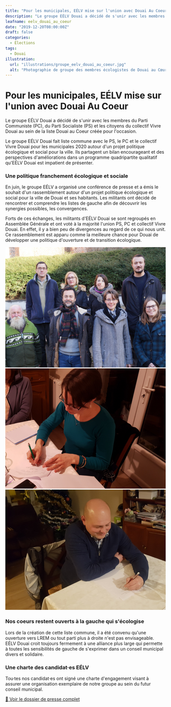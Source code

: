 ```yaml
---
title: "Pour les municipales, EÉLV mise sur l'union avec Douai Au Coeur"
description: "Le groupe EÉLV Douai a décidé de s'unir avec les membres du Parti Communiste (PC), du Parti Socialiste (PS) et les citoyens du collectif Vivre Douai au sein de la liste Douai au Coeur créée pour l'occasion."
leafname: eelv_douai_au_coeur
date: "2019-12-20T08:00:00Z"
draft: false
categories:
  - Élections
tags:
  - Douai
illustration:
  url: "illustrations/groupe_eelv_douai_au_coeur.jpg"
  alt: "Photographie de groupe des membres écologistes de Douai au Cœur"
---
```


# Pour les municipales, EÉLV mise sur l'union avec Douai Au Coeur

Le groupe EÉLV Douai a décidé de s'unir avec les membres du Parti Communiste (PC), du Parti Socialiste (PS) et les citoyens du collectif Vivre Douai au sein de la liste Douai au Coeur créée pour l'occasion.

Le groupe EÉLV Douai fait liste commune avec le PS, le PC et le collectif Vivre Douai pour les municipales 2020 autour d'un projet politique écologique et social pour la ville. Ils partagent un bilan encourageant et des perspectives d'améliorations dans un programme quadripartite qualitatif qu'EÉLV Douai est impatient de présenter.

### Une politique franchement écologique et sociale

En juin, le groupe EÉLV a organisé une conférence de presse et a émis le souhait d'un rassemblement autour d'un projet politique écologique et social pour la ville de Douai et ses habitants. Les militants ont décidé de rencontrer et comprendre les listes de gauche afin de découvrir les synergies possibles, les convergences.

Forts de ces échanges, les militants d'EÉLV Douai se sont regroupés en Assemblée Générale et ont voté à la majorité l'union PS, PC et collectif Vivre Douai. En effet, il y a bien peu de divergences au regard de ce qui nous unit. Ce rassemblement est apparu comme la meilleure chance pour Douai de développer une politique d'ouverture et de transition écologique.

![Photographie de groupe des membres écologistes de Douai au Cœur](/public/illustrations/groupe_eelv_douai_au_coeur.jpg)
![Photographie de Stéphanie Stiernon signant la charte](/public/illustrations/signature_stephanie_stiernon.jpg)
![Photographie de Jean-Christophe Leclercq signant la charte](/public/illustrations/signature_jean_christophe_leclercq.jpg)

### Nos coeurs restent ouverts à la gauche qui s'écologise

Lors de la création de cette liste commune, il a été convenu qu'une ouverture vers LREM ou tout parti plus à droite n'est pas envisageable. EÉLV Douai croit toujours fermement à une alliance plus large qui permette à toutes les sensibilités de gauche de s'exprimer dans un conseil municipal divers et solidaire.

### Une charte des candidat·es EÉLV

Tou·tes nos candidat·es ont signé une charte d'engagement visant à assurer une organisation exemplaire de notre groupe au sein du futur conseil municipal.

[📢 Voir le dossier de presse complet](https://drive.google.com/drive/u/1/folders/1ZPaBUUPLG1iJFXEj8FIBhkJAz4-tm5Kt)
